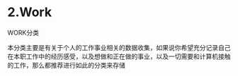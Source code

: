 # 2.Work

WORK分类

本分类主要是有关于个人的工作事业相关的数据收集，如果说你希望充分记录自己在本职工作中的经历感受，以及想做和正在做的事业，以及一切需要和计算机接触的工作，那么都推荐进行如此的分类来存储